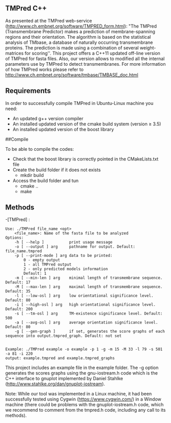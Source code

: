## TMPred C++


As presented at the TMPred web-service (http://www.ch.embnet.org/software/TMPRED_form.html): "The TMPred (Transmembrane
Predictor) makes a prediction of membrane-spanning regions and their orientation. The algorithm is based on the statistical 
analysis of TMbase, a database of naturally occurring transmembrane proteins. The prediction is made using a combination of 
several weight-matrices for scoring''. This project offers a C++11 updated off-line version of TMPred for fasta files. Also, 
our version allows to modified all the internal parameters use by TMPred to detect transmembranes. 
For more information of how TMPred works please refer to http://www.ch.embnet.org/software/tmbase/TMBASE_doc.html


## Requirements

In order to successfully compile TMPred in Ubuntu-Linux machine you need: 
- An updated g++ version compiler
- An installed updated version of the cmake build system (version ≥ 3.5)
- An installed updated version of the boost library

##Compile

To be able to compile the codes: 
- Check that the boost library is correctly pointed in the CMakeLists.txt file
- Create the build folder if it does not exists
	- mkdir build
- Access the build folder and tun
	- cmake ..
	- make

## Methods

-[TMPred] :

	Use: ./TMPred file_name <opt>
		<file_name>: Name of the fasta file to be analyzed
	Options:
  		-h [ --help ]           print usage message
  		-o [ --output ] arg     pathname for output. Default: file_name.tmpred
  		-p [ --print-mode ] arg data to be printed: 
			0 - empty output
			1 - all TMPred output
			2 - only predicted models information
			Default: 1
  		-m [ --min-len ] arg    minimal length of transmembrane sequence. Default: 17
  		-M [ --max-len ] arg    maximal length of transmembrane sequence. Default: 35
  		-l [ --low-osl ] arg    low orientational significance level. Default: 80
  		-i [ --high-osl ] arg   high orientational significance level. Default: 200
  		-s [ --tm-osl ] arg     TM-existence significance level. Default: 500
  		-a [ --avg-osl ] arg    average orientation significance level. Default: 80
  		-g [ --gen-graph ]      if set, generates the score graphs of each sequence into output.tmpred_graph. Default: not set

	
	Example: ./TMPred example -o example -p 1 -g -m 15 -M 33 -l 79 -s 501 -a 81 -i 220
	output:	example.tmpred and example.tmpred_graphs
        
This project includes an example file in the example folder. The -g option generates the scores graphs using the gnu-iostream.h code which 
is the C++ interface to gnuplot implemented by Daniel Stahlke (http://www.stahlke.org/dan/gnuplot-iostream).

			
Note: While our tool was implemented in a Linux machine, it had been successfully tested using Cygwin (https://www.cygwin.com/) in a Window machine 
(there could be problems with the gnuplot-iostream.h code, which we recommend to comment from the tmpred.h code, including any call to its methods).

